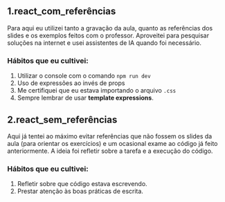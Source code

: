 ## 1.react_com_referências
Para aqui eu utilizei tanto a gravação da aula, quanto as referências dos slides e os exemplos feitos com o professor. Aproveitei para pesquisar soluções na internet e usei assistentes de IA quando foi necessário.

### Hábitos que eu cultivei:
1. Utilizar o console com o comando `npm run dev`
2. Uso de expressões ao invés de props
3. Me certifiquei que eu estava importando o arquivo `.css`
4. Sempre lembrar de usar **template expressions**.


## 2.react_sem_referências
Aqui já tentei ao máximo evitar referências que não fossem os slides da aula (para orientar os exercícios) e um ocasional exame ao código já feito anteriormente. A ideia foi refletir sobre a tarefa e a execução do código.

### Hábitos que eu cultivei:
1. Refletir sobre que código estava escrevendo.
2. Prestar atenção às boas práticas de escrita.